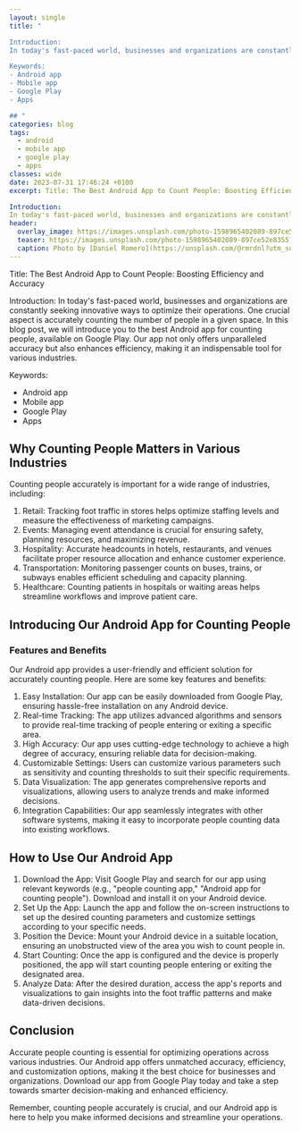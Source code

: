 ```yaml
---
layout: single
title: "

Introduction:
In today's fast-paced world, businesses and organizations are constantly seeking innovative ways to optimize their operations. One crucial aspect is accurately counting the number of people in a given space. In this blog post, we will introduce you to the best Android app for counting people, available on Google Play. Our app not only offers unparalleled accuracy but also enhances efficiency, making it an indispensable tool for various industries.

Keywords:
- Android app
- Mobile app
- Google Play
- Apps

## "
categories: blog
tags:
  - android
  - mobile app
  - google play
  - apps
classes: wide
date: 2023-07-31 17:46:24 +0100
excerpt: Title: The Best Android App to Count People: Boosting Efficiency and Accuracy

Introduction:
In today's fast-paced world, businesses and organizations are constantly seeking innovative ways to optimize their operations.
header:
  overlay_image: https://images.unsplash.com/photo-1598965402089-897ce52e8355?crop=entropy&cs=tinysrgb&fit=max&fm=jpg&ixid=M3w0Nzk0ODB8MHwxfHNlYXJjaHwzfHxhbmRyb2lkJTJDJTIwbW9iaWxlJTIwYXBwJTJDJTIwZ29vZ2xlJTIwcGxheSUyQyUyMGFwcHN8ZW58MHwwfHx8MTY5MDgxODM4NHww&ixlib=rb-4.0.3&q=80&w=1080
  teaser: https://images.unsplash.com/photo-1598965402089-897ce52e8355?crop=entropy&cs=tinysrgb&fit=max&fm=jpg&ixid=M3w0Nzk0ODB8MHwxfHNlYXJjaHwzfHxhbmRyb2lkJTJDJTIwbW9iaWxlJTIwYXBwJTJDJTIwZ29vZ2xlJTIwcGxheSUyQyUyMGFwcHN8ZW58MHwwfHx8MTY5MDgxODM4NHww&ixlib=rb-4.0.3&q=80&w=400
  caption: Photo by [Daniel Romero](https://unsplash.com/@rmrdnl?utm_source=peoplecounter&utm_medium=referral) on [Unsplash](https://unsplash.com/?utm_source=peoplecounter&utm_medium=referral)
---
```


Title: The Best Android App to Count People: Boosting Efficiency and Accuracy

Introduction:
In today's fast-paced world, businesses and organizations are constantly seeking innovative ways to optimize their operations. One crucial aspect is accurately counting the number of people in a given space. In this blog post, we will introduce you to the best Android app for counting people, available on Google Play. Our app not only offers unparalleled accuracy but also enhances efficiency, making it an indispensable tool for various industries.

Keywords:
- Android app
- Mobile app
- Google Play
- Apps

## Why Counting People Matters in Various Industries

Counting people accurately is important for a wide range of industries, including:

1. Retail: Tracking foot traffic in stores helps optimize staffing levels and measure the effectiveness of marketing campaigns.
2. Events: Managing event attendance is crucial for ensuring safety, planning resources, and maximizing revenue.
3. Hospitality: Accurate headcounts in hotels, restaurants, and venues facilitate proper resource allocation and enhance customer experience.
4. Transportation: Monitoring passenger counts on buses, trains, or subways enables efficient scheduling and capacity planning.
5. Healthcare: Counting patients in hospitals or waiting areas helps streamline workflows and improve patient care.

## Introducing Our Android App for Counting People

### Features and Benefits

Our Android app provides a user-friendly and efficient solution for accurately counting people. Here are some key features and benefits:

1. Easy Installation: Our app can be easily downloaded from Google Play, ensuring hassle-free installation on any Android device.
2. Real-time Tracking: The app utilizes advanced algorithms and sensors to provide real-time tracking of people entering or exiting a specific area.
3. High Accuracy: Our app uses cutting-edge technology to achieve a high degree of accuracy, ensuring reliable data for decision-making.
4. Customizable Settings: Users can customize various parameters such as sensitivity and counting thresholds to suit their specific requirements.
5. Data Visualization: The app generates comprehensive reports and visualizations, allowing users to analyze trends and make informed decisions.
6. Integration Capabilities: Our app seamlessly integrates with other software systems, making it easy to incorporate people counting data into existing workflows.

## How to Use Our Android App

1. Download the App: Visit Google Play and search for our app using relevant keywords (e.g., "people counting app," "Android app for counting people"). Download and install it on your Android device.
2. Set Up the App: Launch the app and follow the on-screen instructions to set up the desired counting parameters and customize settings according to your specific needs.
3. Position the Device: Mount your Android device in a suitable location, ensuring an unobstructed view of the area you wish to count people in.
4. Start Counting: Once the app is configured and the device is properly positioned, the app will start counting people entering or exiting the designated area.
5. Analyze Data: After the desired duration, access the app's reports and visualizations to gain insights into the foot traffic patterns and make data-driven decisions.

## Conclusion

Accurate people counting is essential for optimizing operations across various industries. Our Android app offers unmatched accuracy, efficiency, and customization options, making it the best choice for businesses and organizations. Download our app from Google Play today and take a step towards smarter decision-making and enhanced efficiency.

Remember, counting people accurately is crucial, and our Android app is here to help you make informed decisions and streamline your operations.
